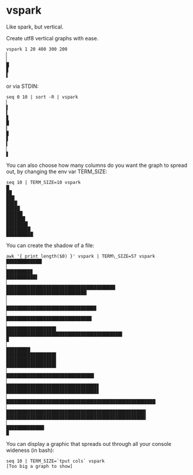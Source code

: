 vspark
======

Like spark, but vertical.

Create utf8 vertical graphs with ease.

    vspark 1 20 400 300 200
    ▏
    ▏
    █
    ▊
    ▌

or via STDIN:

    seq 0 10 | sort -R | vspark
    ▏
    ▌
    ▍
    ▊
    █
    ▎
    ▉
    ▋
    ▍
    ▏
    ▋

You can also choose how many columns do you want the graph to spread out, by changing the env var TERM\_SIZE:

    seq 10 | TERM_SIZE=10 vspark
    █▏
    ██▏
    ███▏
    ████▏
    █████▏
    ██████▏
    ███████▏
    ████████▏
    █████████▏
    ██████████▏


You can create the shadow of a file:

    awk '{ print length($0) }' vspark | TERM\_SIZE=57 vspark
    █████████████▍
    ▏
    █████████▉
    ███████████▋
    ▏
    █████████████████████████████████████████
    ██████████████████████████████▎
    ▏
    ▏
    █████████████████████████████████▉
    ▏
    ████████████████████████████████▏
    ▏
    ██████████████████▊
    ███████████████████████████████████████████▋
    █
    ▏
    █████████
    ██████████████████▊
    ██████████████████▊
    ██████████████████▊
    ▏
    █████████████████████████████████
    ▏
    ██████████████████████████████████▊
    ██████████████████████████████████▊
    ▏
    ████████████████████████████████████████████████████████▏
    ▏
    ████████████████████████████████████████████████████▌
    ████████████████████████████████████████████████████▌
    ▏
    ██████████████▎
    █


You can display a graphic that spreads out through all your console wideness (in bash):

    seq 10 | TERM_SIZE=`tput cols` vspark
    [Too big a graph to show]
